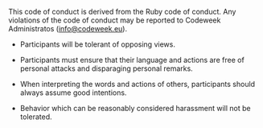 This code of conduct is derived from the Ruby code of conduct. Any violations of the code of conduct may be reported to Codeweek Administratos (info@codeweek.eu).

- Participants will be tolerant of opposing views.

- Participants must ensure that their language and actions are free of personal attacks and disparaging personal remarks.

- When interpreting the words and actions of others, participants should always assume good intentions.

- Behavior which can be reasonably considered harassment will not be tolerated.